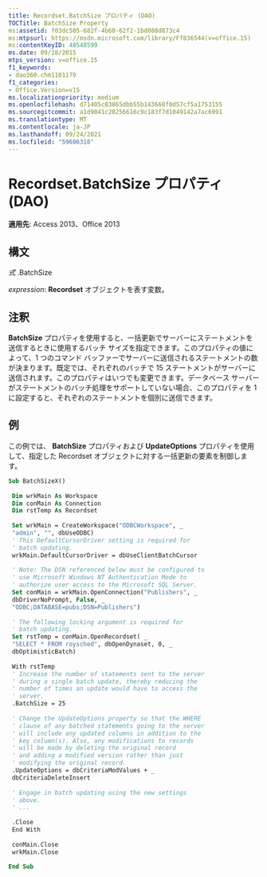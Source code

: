```yaml
---
title: Recordset.BatchSize プロパティ (DAO)
TOCTitle: BatchSize Property
ms:assetid: f03dc505-682f-4b60-62f2-1bd088d873c4
ms:mtpsurl: https://msdn.microsoft.com/library/Ff836544(v=office.15)
ms:contentKeyID: 48548599
ms.date: 09/18/2015
mtps_version: v=office.15
f1_keywords:
- dao360.chm1101179
f1_categories:
- Office.Version=v15
ms.localizationpriority: medium
ms.openlocfilehash: d71405c83865dbb55b143668f0d57cf5a1753155
ms.sourcegitcommit: a1d9041c20256616c9c183f7d1049142a7ac6991
ms.translationtype: MT
ms.contentlocale: ja-JP
ms.lasthandoff: 09/24/2021
ms.locfileid: "59606318"
---
```

# <a name="recordsetbatchsize-property-dao"></a>Recordset.BatchSize プロパティ (DAO)


**適用先**: Access 2013、Office 2013

## <a name="syntax"></a>構文

*式* .BatchSize

*expression*: **Recordset** オブジェクトを表す変数。

## <a name="remarks"></a>注釈

**BatchSize** プロパティを使用すると、一括更新でサーバーにステートメントを送信するときに使用するバッチ サイズを指定できます。このプロパティの値によって、1 つのコマンド バッファーでサーバーに送信されるステートメントの数が決まります。既定では、それぞれのバッチで 15 ステートメントがサーバーに送信されます。このプロパティはいつでも変更できます。データベース サーバーがステートメントのバッチ処理をサポートしていない場合、このプロパティを 1 に設定すると、それぞれのステートメントを個別に送信できます。

## <a name="example"></a>例

この例では、 **BatchSize** プロパティおよび **UpdateOptions** プロパティを使用して、指定した Recordset オブジェクトに対する一括更新の要素を制御します。

```vb 
Sub BatchSizeX() 
 
 Dim wrkMain As Workspace 
 Dim conMain As Connection 
 Dim rstTemp As Recordset 
 
 Set wrkMain = CreateWorkspace("ODBCWorkspace", _ 
 "admin", "", dbUseODBC) 
 ' This DefaultCursorDriver setting is required for 
 ' batch updating. 
 wrkMain.DefaultCursorDriver = dbUseClientBatchCursor 
 
 ' Note: The DSN referenced below must be configured to 
 ' use Microsoft Windows NT Authentication Mode to 
 ' authorize user access to the Microsoft SQL Server. 
 Set conMain = wrkMain.OpenConnection("Publishers", _ 
 dbDriverNoPrompt, False, _ 
 "ODBC;DATABASE=pubs;DSN=Publishers") 
 
 ' The following locking argument is required for 
 ' batch updating. 
 Set rstTemp = conMain.OpenRecordset( _ 
 "SELECT * FROM roysched", dbOpenDynaset, 0, _ 
 dbOptimisticBatch) 
 
 With rstTemp 
 ' Increase the number of statements sent to the server 
 ' during a single batch update, thereby reducing the 
 ' number of times an update would have to access the 
 ' server. 
 .BatchSize = 25 
 
 ' Change the UpdateOptions property so that the WHERE 
 ' clause of any batched statements going to the server 
 ' will include any updated columns in addition to the 
 ' key column(s). Also, any modifications to records 
 ' will be made by deleting the original record 
 ' and adding a modified version rather than just 
 ' modifying the original record. 
 .UpdateOptions = dbCriteriaModValues + _ 
 dbCriteriaDeleteInsert 
 
 ' Engage in batch updating using the new settings 
 ' above. 
 ' ... 
 
 .Close 
 End With 
 
 conMain.Close 
 wrkMain.Close 
 
End Sub 
 
```

